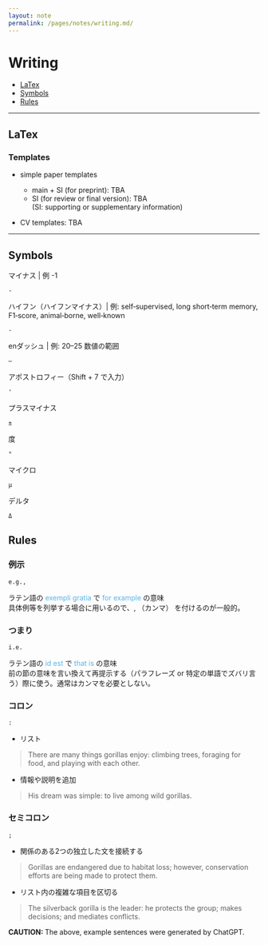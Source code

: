 ```yaml
---
layout: note
permalink: /pages/notes/writing.md/
---
```


# Writing

- [LaTex](#latex)
- [Symbols](#symbols)
- [Rules](#rules)

<hr class="small-hr">

## LaTex 

### Templates
- simple paper templates
  - main + SI (for preprint): TBA
  - SI (for review or final version): TBA     
(SI: supporting or supplementary information)

- CV templates: TBA

<hr class="small-hr">

## Symbols

マイナス | 例 -1 
```
-
```

ハイフン（ハイフンマイナス）| 例: self‐supervised, long short‐term memory, F1‐score, animal‐borne, well‐known  
```
‐
``` 

enダッシュ | 例:  20–25 数値の範囲
```
–
```

アポストロフィー（Shift + 7 で入力）
```
'
```


プラスマイナス
```
±
```

度 
```
°
```

マイクロ
```
µ
```

デルタ
```
Δ
``` 

## Rules
### 例示
```
e.g.,
```
ラテン語の <span style="color: #56B4E9;">exempli gratia</span> で <span style="color: #56B4E9;">for example</span> の意味  
具体例等を列挙する場合に用いるので、, （カンマ） を付けるのが一般的。

### つまり
```
i.e.
```
ラテン語の <span style="color: #56B4E9;">id est</span> で <span style="color: #56B4E9;">that is</span> の意味   
前の節の意味を言い換えて再提示する（パラフレーズ or 特定の単語でズバリ言う）際に使う。通常はカンマを必要としない。

### コロン
```
:
```
- リスト
> There are many things gorillas enjoy: climbing trees, foraging for food, and playing with each other.
- 情報や説明を追加
> His dream was simple: to live among wild gorillas.


### セミコロン
```
;
```
- 関係のある2つの独立した文を接続する
> Gorillas are endangered due to habitat loss; however, conservation efforts are being made to protect them.

- リスト内の複雑な項目を区切る
> The silverback gorilla is the leader: he protects the group; makes decisions; and mediates conflicts.

<div class="caution">
<strong>CAUTION: </strong>
The above, example sentences were generated by ChatGPT.
</div>

<!--  

<div class="note">
<strong>NOTE: </strong> Useful information that users should know, even when skimming content.
</div>

<div class="tip">
<strong>TIP: </strong> Helpful advice for doing things better or more easily.
</div>

<div class="important">
<strong>IMPORTANT: </strong> Key information users need to know to achieve their goal.
</div>

<div class="warning">
<strong>WARNING: </strong> Urgent info that needs immediate user attention to avoid problems.
</div>

<div class="caution">
<strong>CAUTION: </strong> Advises about risks or negative outcomes of certain actions.
</div>

-->